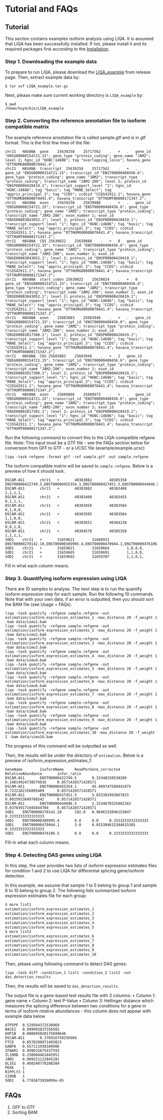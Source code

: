 # Tutorial and FAQs
## Tutorial
This section contains examples isoform analysis using LIQA. It is assumed that LIQA has been successfully installed. If not, please install it and its required packages first according to the [Installation](https://github.com/WGLab/LIQA/blob/master/doc/Install.md).

### Step 1. Downloading the example data

To prepare to run LIQA, please download the [LIQA_example](https://github.com/WGLab/LIQA/releases/tag/1.0.0) from release page. Then, extract example data by:
```
$ tar xvf LIQA_example.tar.gz
```
Next, please make sure current working directory is `LIQA_example` by:
```
$ pwd
/home/huy4/bin/LIQA_example
```
### Step 2. Converting the reference annotation file to isoform compatible matrix
The example reference annotation file is called sample.gtf and is in gtf format. This is the first few lines of the file:
```
chr21	HAVANA	gene	25639258	25717562	.	+	.	gene_id "ENSG00000154721.15"; gene_type "protein_coding"; gene_name "JAM2"; level 2; hgnc_id "HGNC:14686"; tag "overlapping_locus"; havana_gene "OTTHUMG00000078441.4";
chr21	HAVANA	transcript	25639258	25717562	.	+	.	gene_id "ENSG00000154721.15"; transcript_id "ENST00000480456.6"; gene_type "protein_coding"; gene_name "JAM2"; transcript_type "protein_coding"; transcript_name "JAM2-206"; level 2; protein_id "ENSP00000420419.1"; transcript_support_level "1"; hgnc_id "HGNC:14686"; tag "basic"; tag "MANE_Select"; tag "appris_principal_3"; tag "CCDS"; ccdsid "CCDS42911.1"; havana_gene "OTTHUMG00000078441.4"; havana_transcript "OTTHUMT00000171347.2";
chr21	HAVANA	exon	25639258	25639888	.	+	.	gene_id "ENSG00000154721.15"; transcript_id "ENST00000480456.6"; gene_type "protein_coding"; gene_name "JAM2"; transcript_type "protein_coding"; transcript_name "JAM2-206"; exon_number 1; exon_id "ENSE00003843052.1"; level 2; protein_id "ENSP00000420419.1"; transcript_support_level "1"; hgnc_id "HGNC:14686"; tag "basic"; tag "MANE_Select"; tag "appris_principal_3"; tag "CCDS"; ccdsid "CCDS42911.1"; havana_gene "OTTHUMG00000078441.4"; havana_transcript "OTTHUMT00000171347.2";
chr21	HAVANA	CDS	25639822	25639888	.	+	0	gene_id "ENSG00000154721.15"; transcript_id "ENST00000480456.6"; gene_type "protein_coding"; gene_name "JAM2"; transcript_type "protein_coding"; transcript_name "JAM2-206"; exon_number 1; exon_id "ENSE00003843052.1"; level 2; protein_id "ENSP00000420419.1"; transcript_support_level "1"; hgnc_id "HGNC:14686"; tag "basic"; tag "MANE_Select"; tag "appris_principal_3"; tag "CCDS"; ccdsid "CCDS42911.1"; havana_gene "OTTHUMG00000078441.4"; havana_transcript "OTTHUMT00000171347.2";
chr21	HAVANA	start_codon	25639822	25639824	.	+	0	gene_id "ENSG00000154721.15"; transcript_id "ENST00000480456.6"; gene_type "protein_coding"; gene_name "JAM2"; transcript_type "protein_coding"; transcript_name "JAM2-206"; exon_number 1; exon_id "ENSE00003843052.1"; level 2; protein_id "ENSP00000420419.1"; transcript_support_level "1"; hgnc_id "HGNC:14686"; tag "basic"; tag "MANE_Select"; tag "appris_principal_3"; tag "CCDS"; ccdsid "CCDS42911.1"; havana_gene "OTTHUMG00000078441.4"; havana_transcript "OTTHUMT00000171347.2";
chr21	HAVANA	exon	25683883	25683948	.	+	.	gene_id "ENSG00000154721.15"; transcript_id "ENST00000480456.6"; gene_type "protein_coding"; gene_name "JAM2"; transcript_type "protein_coding"; transcript_name "JAM2-206"; exon_number 2; exon_id "ENSE00001017308.1"; level 2; protein_id "ENSP00000420419.1"; transcript_support_level "1"; hgnc_id "HGNC:14686"; tag "basic"; tag "MANE_Select"; tag "appris_principal_3"; tag "CCDS"; ccdsid "CCDS42911.1"; havana_gene "OTTHUMG00000078441.4"; havana_transcript "OTTHUMT00000171347.2";
chr21	HAVANA	CDS	25683883	25683948	.	+	2	gene_id "ENSG00000154721.15"; transcript_id "ENST00000480456.6"; gene_type "protein_coding"; gene_name "JAM2"; transcript_type "protein_coding"; transcript_name "JAM2-206"; exon_number 2; exon_id "ENSE00001017308.1"; level 2; protein_id "ENSP00000420419.1"; transcript_support_level "1"; hgnc_id "HGNC:14686"; tag "basic"; tag "MANE_Select"; tag "appris_principal_3"; tag "CCDS"; ccdsid "CCDS42911.1"; havana_gene "OTTHUMG00000078441.4"; havana_transcript "OTTHUMT00000171347.2";
chr21	HAVANA	exon	25689866	25689973	.	+	.	gene_id "ENSG00000154721.15"; transcript_id "ENST00000480456.6"; gene_type "protein_coding"; gene_name "JAM2"; transcript_type "protein_coding"; transcript_name "JAM2-206"; exon_number 3; exon_id "ENSE00001017301.1"; level 2; protein_id "ENSP00000420419.1"; transcript_support_level "1"; hgnc_id "HGNC:14686"; tag "basic"; tag "MANE_Select"; tag "appris_principal_3"; tag "CCDS"; ccdsid "CCDS42911.1"; havana_gene "OTTHUMG00000078441.4"; havana_transcript "OTTHUMT00000171347.2";
```

Run the following command to convert this to the LIQA-compatible refgene file. Note: This input must be a GTF file - see the FAQs section below for conversion from GFF to GTF - or a UCSC file (example/example.ucsc)
```
liqa -task refgene -format gtf -ref sample.gtf -out sample.refgene
```
The isoform compatible matrix will be saved to `sample.refgene`. Below is a preview of how it should look.
```
DSCAM-AS1       chr21   +       40383082        40385358        ENST00000422749.5,ENST00000455354.1,ENST00000427451.5,ENST00000444046.5,
DSCAM-AS1       chr21   +       40383082        40383408        1,1,1,1,
DSCAM-AS1       chr21   +       40383409        40383455        0,1,1,1,
DSCAM-AS1       chr21   +       40383456        40383504        0,1,0,0,
DSCAM-AS1       chr21   +       40383505        40383584        1,1,0,0,
DSCAM-AS1       chr21   +       40383651        40384138        0,0,1,0,
DSCAM-AS1       chr21   +       40384578        40385358        1,1,1,1,
SOD1    chr21   +       31659621        31668931        ENST00000270142.10,ENST00000389995.4,ENST00000470944.1,ENST00000476106.5,
SOD1    chr21   +       31659621        31659664        1,0,0,0,
SOD1    chr21   +       31659665        31659691        1,1,0,0,
SOD1    chr21   +       31659692        31659707        1,1,0,1,
```
Fill in what each column means.

### Step 3. Quantifying isoform expression using LIQA

There are 10 samples to analyse. The next step is to run the quantify isoform expression step for each sample. Run the following 10 commands. Note that with your own data, if an error is outputted, then you should sort the BAM file (see Usage + FAQs). 
```
liqa -task quantify -refgene sample.refgene -out estimation/isoform_expression_estimates_1 -max_distance 20 -f_weight 1 -bam data/simu1.bam
liqa -task quantify -refgene sample.refgene -out estimation/isoform_expression_estimates_2 -max_distance 20 -f_weight 1 -bam data/simu2.bam
liqa -task quantify -refgene sample.refgene -out estimation/isoform_expression_estimates_3 -max_distance 20 -f_weight 1 -bam data/simu3.bam
liqa -task quantify -refgene sample.refgene -out estimation/isoform_expression_estimates_4 -max_distance 20 -f_weight 1 -bam data/simu4.bam
liqa -task quantify -refgene sample.refgene -out estimation/isoform_expression_estimates_5 -max_distance 20 -f_weight 1 -bam data/simu5.bam
liqa -task quantify -refgene sample.refgene -out estimation/isoform_expression_estimates_6 -max_distance 20 -f_weight 1 -bam data/simu6.bam
liqa -task quantify -refgene sample.refgene -out estimation/isoform_expression_estimates_7 -max_distance 20 -f_weight 1 -bam data/simu7.bam
liqa -task quantify -refgene sample.refgene -out estimation/isoform_expression_estimates_8 -max_distance 20 -f_weight 1 -bam data/simu8.bam
liqa -task quantify -refgene sample.refgene -out estimation/isoform_expression_estimates_9 -max_distance 20 -f_weight 1 -bam data/simu9.bam
liqa -task quantify -refgene sample.refgene -out estimation/isoform_expression_estimates_10 -max_distance 20 -f_weight 1 -bam data/simu10.bam
```
The progress of this command will be outputted as well.

Then, the results will be under the directory of `estimation`. Below is a preview of isoform_expression_estimates_1:
```
GeneName        IsoformName     ReadPerGene_corrected   RelativeAbundance       infor_ratio
DSCAM-AS1       ENST00000422749.5       9.33340258530289        0.14814924738576016     0.8571428571428571
DSCAM-AS1       ENST00000455354.1       45.499747588441075      0.7222182156895409      0.8571428571428571
DSCAM-AS1       ENST00000427451.5       5.833381993667815       0.0925933649788542      0.8571428571428571
DSCAM-AS1       ENST00000444046.5       2.3334678325882163      0.037039171945844704    0.8571428571428571
SOD1    ENST00000270142.10      192.0   0.9846153846153847      0.3333333333333333
SOD1    ENST00000389995.4       0.0     0.0     0.3333333333333333
SOD1    ENST00000470944.1       3.0     0.015384615384615385    0.3333333333333333
SOD1    ENST00000476106.5       0.0     0.0     0.3333333333333333
```

Fill-in what each column means.

### Step 4. Detecting DAS genes using LIQA
In this step, the user provides two lists of isoform expression estimates files for condition 1 and 2 to use LIQA for differential splicing gene/isoform detection.

In this example, we assume that sample 1 to 5 belong to group 1 and sample 6 to 10 belong to group 2. The following lists summarized isoform expression estimates file for each group:
```bash
$ more list1
estimation/isoform_expression_estimates_1
estimation/isoform_expression_estimates_2
estimation/isoform_expression_estimates_3
estimation/isoform_expression_estimates_4
estimation/isoform_expression_estimates_5
$ more list2
estimation/isoform_expression_estimates_6
estimation/isoform_expression_estimates_7
estimation/isoform_expression_estimates_8
estimation/isoform_expression_estimates_9
estimation/isoform_expression_estimates_10
```
Then, please using following command to detect DAS genes:
```
liqa -task diff -condition_1 list1 -condition_2 list2 -out das_detection_results
```
Then, the results will be saved to `das_detection_results`.

The output file is a gene-based test results file with 3 columns:
		• Column 1: gene name
		• Column 2: test P-Value
		• Column 3: Hellinger distance which measures the splicing difference between two conditions for a gene in terms of isoform relative abundances - this column does not appear with example data below

```
ATP5PF  0.529504372538969
BACE2   0.999992837256582
DOP1B   0.000895020175699646
DSCAM-AS1       0.376916750256904
FTCD    0.0570208071493823
GABPA   0.557111938189986
IFNAR1  0.999632675437593
IL10RB  0.258904461845951
JAM2    0.989221122845281
OLIG1   0.460240770280204
PDXK    1
RIPPLY3 1
S100B   1
SOD1    6.7783673930899e-05
```

## FAQs

1. GFF to GTF
2. Sorting BAM
   
